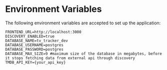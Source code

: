 # Environment Variables
The following environment variables are accepted to set up the application:
```.env
FRONTEND_URL=http://localhost:3000
DISCOVERY_ENABLED=true
DATABASE_NAME=tv_tracker_dev
DATABASE_USERNAME=postgres
DATABASE_PASSWORD=postgres
DATABASE_MAX_SIZE=9 #maximum size of the database in megabytes, before it stops fetching data from external api through discovery
TMDB_API_KEY={your_api_key}
```

